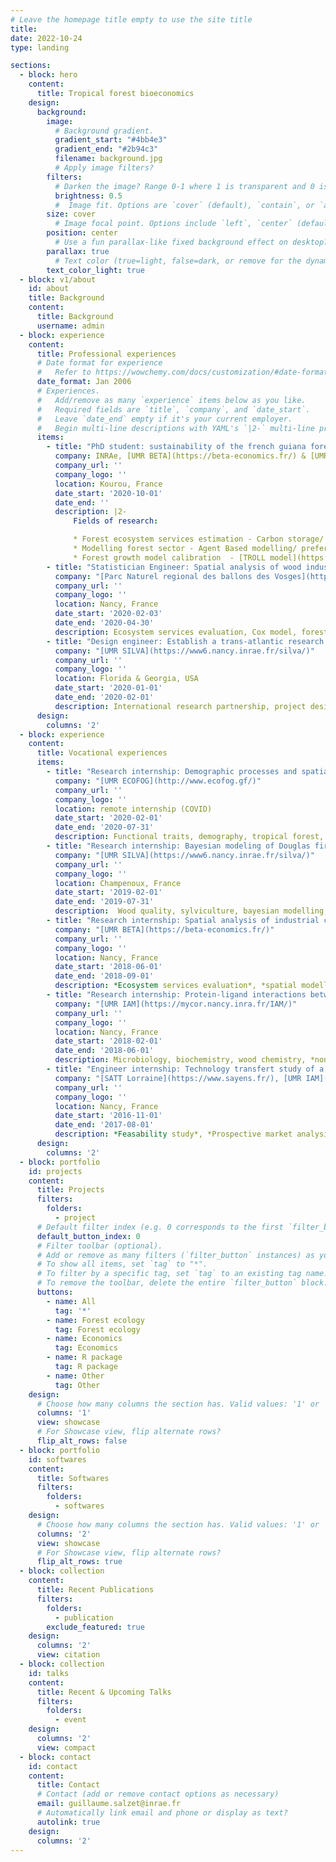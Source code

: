 ```yaml
---
# Leave the homepage title empty to use the site title
title:
date: 2022-10-24
type: landing

sections:
  - block: hero
    content:
      title: Tropical forest bioeconomics
    design:
      background:
        image:
          # Background gradient.
          gradient_start: "#4bb4e3"
          gradient_end: "#2b94c3"
          filename: background.jpg
          # Apply image filters?
        filters:
          # Darken the image? Range 0-1 where 1 is transparent and 0 is opaque.
          brightness: 0.5
          #  Image fit. Options are `cover` (default), `contain`, or `actual` size.
        size: cover
          # Image focal point. Options include `left`, `center` (default), or `right`.
        position: center
          # Use a fun parallax-like fixed background effect on desktop? true/false
        parallax: true
          # Text color (true=light, false=dark, or remove for the dynamic theme color).
        text_color_light: true
  - block: v1/about
    id: about
    title: Background
    content:
      title: Background
      username: admin
  - block: experience
    content:
      title: Professional experiences
      # Date format for experience
      #   Refer to https://wowchemy.com/docs/customization/#date-format
      date_format: Jan 2006
      # Experiences.
      #   Add/remove as many `experience` items below as you like.
      #   Required fields are `title`, `company`, and `date_start`.
      #   Leave `date_end` empty if it's your current employer.
      #   Begin multi-line descriptions with YAML's `|2-` multi-line prefix.
      items:
        - title: "PhD student: sustainability of the french guiana forest sector, a spatialized bioeconomic approach"
          company: INRAe, [UMR BETA](https://beta-economics.fr/) & [UMR ECOFOG](http://www.ecofog.gf/)
          company_url: ''
          company_logo: ''
          location: Kourou, France
          date_start: '2020-10-01'
          date_end: ''
          description: |2-
              Fields of research:

              * Forest ecosystem services estimation - Carbon storage/ Functional diversity/ Roundwood/ Hunting ;
              * Modelling forest sector - Agent Based modelling/ preferences survey/ elicitation interviews ;
              * Forest growth model calibration  - [TROLL model](https://sylvainschmitt.github.io/rcontroll/) with Gaussian processes.
        - title: "Statistician Engineer: Spatial analysis of wood industrial clusters in the Vosges and their impact on the local forestry"
          company: "[Parc Naturel regional des ballons des Vosges](https://www.parc-ballons-vosges.fr/)"
          company_url: ''
          company_logo: ''
          location: Nancy, France
          date_start: '2020-02-03'
          date_end: '2020-04-30'
          description: Ecosystem services evaluation, Cox model, forest sector, bayesian modelling.
        - title: "Design engineer: Establish a trans-atlantic research partnership - [Univ. Georgia](https://www.uga.edu/) & [Rayonier](https://www.rayonier.com/)"
          company: "[UMR SILVA](https://www6.nancy.inrae.fr/silva/)"
          company_url: ''
          company_logo: ''
          location: Florida & Georgia, USA
          date_start: '2020-01-01'
          date_end: '2020-02-01'
          description: International research partnership, project design, forestry, wood quality.
      design:
        columns: '2'
  - block: experience
    content:
      title: Vocational experiences
      items:
        - title: "Research internship: Demographic processes and spatial distribution of functional traits under environmental constraints in tropical forests, 6 months"
          company: "[UMR ECOFOG](http://www.ecofog.gf/)"
          company_url: ''
          company_logo: ''
          location: remote internship (COVID)
          date_start: '2020-02-01'
          date_end: '2020-07-31'
          description: Functional traits, demography, tropical forest, *spatial analysis*, *bayesian modelling*.
        - title: "Research internship: Bayesian modeling of Douglas fir quality to predict the resource of extractable chemical compounds, 6 months"
          company: "[UMR SILVA](https://www6.nancy.inrae.fr/silva/)"
          company_url: ''
          company_logo: ''
          location: Champenoux, France
          date_start: '2019-02-01'
          date_end: '2019-07-31'
          description:  Wood quality, sylviculture, bayesian modelling, knottiness, *hierarchical modelling*, tree architecture, growth model.
        - title: "Research internship: Spatial analysis of industrial clusters in the French forestry and wood sector and their impact on the probability of cutting, 3 months"
          company: "[UMR BETA](https://beta-economics.fr/)"
          company_url: ''
          company_logo: ''
          location: Nancy, France
          date_start: '2018-06-01'
          date_end: '2018-09-01'
          description: *Ecosystem services evaluation*, *spatial modelling*, *forest sector*, *Bayesian modelling*.
        - title: "Research internship: Protein-ligand interactions between Glutathione-S-transferases from Trametes versicolor and French Guiana wood extractives in relation to natural durability, 5 months"
          company: "[UMR IAM](https://mycor.nancy.inra.fr/IAM/)"
          company_url: ''
          company_logo: ''
          location: Nancy, France
          date_start: '2018-02-01'
          date_end: '2018-06-01'
          description: Microbiology, biochemistry, wood chemistry, *non-linear model*, *bayesian modelling*.
        - title: "Engineer internship: Technology transfert study of a high-throughput Characterization method of tropical wood extractives, 10 months"
          company: "[SATT Lorraine](https://www.sayens.fr/), [UMR IAM](https://mycor.nancy.inra.fr/IAM/), [UR LERMAB](https://lermab.univ-lorraine.fr/), [UMR ECOFOG](http://www.ecofog.gf/)"
          company_url: ''
          company_logo: ''
          location: Nancy, France
          date_start: '2016-11-01'
          date_end: '2017-08-01'
          description: *Feasability study*, *Prospective market analysis*, chemical ecology, wood chemistry.
      design:
        columns: '2'
  - block: portfolio
    id: projects
    content:
      title: Projects
      filters:
        folders:
          - project
      # Default filter index (e.g. 0 corresponds to the first `filter_button` instance below).
      default_button_index: 0
      # Filter toolbar (optional).
      # Add or remove as many filters (`filter_button` instances) as you like.
      # To show all items, set `tag` to "*".
      # To filter by a specific tag, set `tag` to an existing tag name.
      # To remove the toolbar, delete the entire `filter_button` block.
      buttons:
        - name: All
          tag: '*'
        - name: Forest ecology
          tag: Forest ecology
        - name: Economics
          tag: Economics
        - name: R package
          tag: R package
        - name: Other
          tag: Other
    design:
      # Choose how many columns the section has. Valid values: '1' or '2'.
      columns: '1'
      view: showcase
      # For Showcase view, flip alternate rows?
      flip_alt_rows: false
  - block: portfolio
    id: softwares
    content:
      title: Softwares
      filters:
        folders:
          - softwares
    design:
      # Choose how many columns the section has. Valid values: '1' or '2'.
      columns: '2'
      view: showcase
      # For Showcase view, flip alternate rows?
      flip_alt_rows: true
  - block: collection
    content:
      title: Recent Publications
      filters:
        folders:
          - publication
        exclude_featured: true
    design:
      columns: '2'
      view: citation
  - block: collection
    id: talks
    content:
      title: Recent & Upcoming Talks
      filters:
        folders:
          - event
    design:
      columns: '2'
      view: compact
  - block: contact
    id: contact
    content:
      title: Contact
      # Contact (add or remove contact options as necessary)
      email: guillaume.salzet@inrae.fr
      # Automatically link email and phone or display as text?
      autolink: true
    design:
      columns: '2'
---
```

